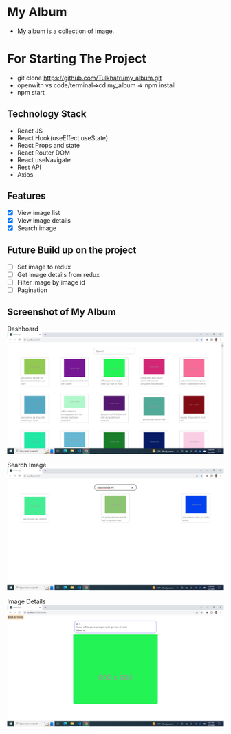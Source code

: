 # My Album
* My album is a collection of image.
# For Starting The Project 
* git clone https://github.com/Tulkhatri/my_album.git
* openwith vs code/terminal=>cd my_album => npm install
* npm start

## Technology Stack
* React JS
* React Hook(useEffect useState)
* React Props and state
* React Router DOM 
* React useNavigate
* Rest API
* Axios

## Features
  - [x] View image list
  - [x] View image details
  - [x] Search image

## Future Build up on the project 
  - [ ] Set image to redux
  - [ ] Get image details from redux
  - [ ] Filter image by image id
  - [ ] Pagination

## Screenshot of My Album

 Dashboard
![home](https://github.com/Tulkhatri/my_album/blob/develop/screenshots/home.png)

Search Image
![search](https://github.com/Tulkhatri/my_album/blob/develop/screenshots/search.png)

Image Details
![details](https://github.com/Tulkhatri/my_album/blob/develop/screenshots/details.png)



